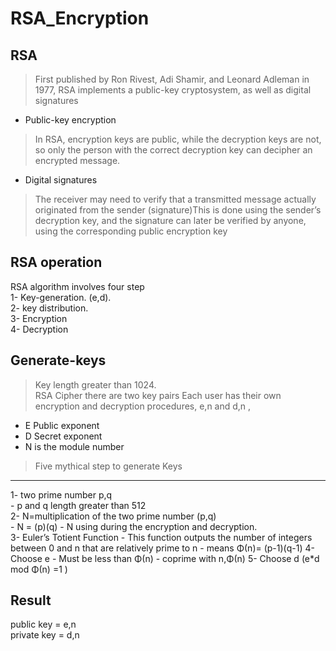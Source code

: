 RSA_Encryption
==========

RSA
-----

> First published by Ron Rivest, Adi Shamir, and Leonard Adleman in 1977, RSA implements a public-key cryptosystem, as well as digital signatures

 * Public-key encryption     
> In RSA, encryption keys are public, while the decryption keys are not, so only the person with the correct decryption key can decipher an encrypted message.

* Digital signatures                          

> The receiver may need to verify that a transmitted message actually originated from the sender (signature)This is done using the sender’s decryption key, and the signature can later be verified by anyone, using the corresponding public encryption key

RSA operation
-----
RSA algorithm involves four step    
1- Key-generation. (e,d).   
2- key distribution.    
3- Encryption     
4- Decryption   

Generate-keys 
-----
> Key length greater than 1024.   
> RSA Cipher there are two key pairs
> Each user has their own encryption and decryption procedures, e,n and d,n ,
  - E Public exponent  
  - D Secret exponent  
  - N is the module number  
> Five mythical step to generate Keys 
---------                
  1-  two prime number p,q                   
      - p and q length greater than 512             
  2-  N=multiplication of the two prime number (p,q)              
      - N = (p)(q) 
      - N using during the encryption and decryption.       
  3-  Euler’s Totient Function 
      -  This function outputs the number of integers between 0 and n that are relatively prime to n
      -  means  Φ(n)= (p-1)(q-1)
  4-  Choose e
      - Must be less than Φ(n)
      - coprime with n,Φ(n) 
  5- Choose d  (e*d mod Φ(n) =1 )
  
  Result
  ----
  public key = e,n    
  private key = d,n 
